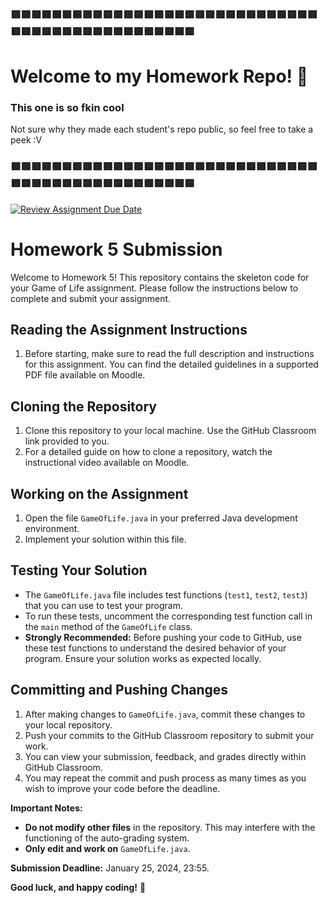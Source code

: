 ### 🟥🟥🟥🟥🟥🟥🟥🟥🟥🟥🟥🟥🟥🟥🟥🟥🟥🟥🟥🟥🟥🟥🟥🟥🟥🟥🟥🟥🟥🟥🟥🟥🟥🟥🟥🟥🟥🟥🟥🟥🟥🟥🟥🟥🟥🟥🟥🟥

# Welcome to my Homework Repo! 🚀

### This one is so fkin cool

Not sure why they made each student's repo public, so feel free to take a peek
:V

### 🟥🟥🟥🟥🟥🟥🟥🟥🟥🟥🟥🟥🟥🟥🟥🟥🟥🟥🟥🟥🟥🟥🟥🟥🟥🟥🟥🟥🟥🟥🟥🟥🟥🟥🟥🟥🟥🟥🟥🟥🟥🟥🟥🟥🟥🟥🟥🟥

[![Review Assignment Due Date](https://classroom.github.com/assets/deadline-readme-button-24ddc0f5d75046c5622901739e7c5dd533143b0c8e959d652212380cedb1ea36.svg)](https://classroom.github.com/a/DrKs7tJa)

# Homework 5 Submission

Welcome to Homework 5! This repository contains the skeleton code for your Game
of Life assignment. Please follow the instructions below to complete and submit
your assignment.

## Reading the Assignment Instructions

1. Before starting, make sure to read the full description and instructions for
   this assignment. You can find the detailed guidelines in a supported PDF file
   available on Moodle.

## Cloning the Repository

1. Clone this repository to your local machine. Use the GitHub Classroom link
   provided to you.
2. For a detailed guide on how to clone a repository, watch the instructional
   video available on Moodle.

## Working on the Assignment

1. Open the file `GameOfLife.java` in your preferred Java development
   environment.
2. Implement your solution within this file.

## Testing Your Solution

- The `GameOfLife.java` file includes test functions (`test1`, `test2`, `test3`)
  that you can use to test your program.
- To run these tests, uncomment the corresponding test function call in the
  `main` method of the `GameOfLife` class.
- **Strongly Recommended:** Before pushing your code to GitHub, use these test
  functions to understand the desired behavior of your program. Ensure your
  solution works as expected locally.

## Committing and Pushing Changes

1. After making changes to `GameOfLife.java`, commit these changes to your local
   repository.
2. Push your commits to the GitHub Classroom repository to submit your work.
3. You can view your submission, feedback, and grades directly within GitHub
   Classroom.
4. You may repeat the commit and push process as many times as you wish to
   improve your code before the deadline.

**Important Notes:**

- **Do not modify other files** in the repository. This may interfere with the
  functioning of the auto-grading system.
- **Only edit and work on** `GameOfLife.java`.

**Submission Deadline:** January 25, 2024, 23:55.

**Good luck, and happy coding!** 🤗
